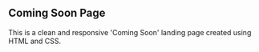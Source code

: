 ## Coming Soon Page
This is a clean and responsive 'Coming Soon' landing page created using HTML and CSS.